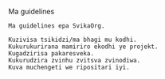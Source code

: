 Ma guidelines

    Ma guidelines epa SvikaOrg.
    
    Kuzivisa tsikidzi/ma bhagi mu kodhi.
    Kukurukurirana mamiriro ekodhi ye projekt.
    Kugadzirisa pakaresveka.
    Kukurudzira zvinhu zvitsva zvinodiwa.
    Kuva muchengeti we ripositari iyi. 
